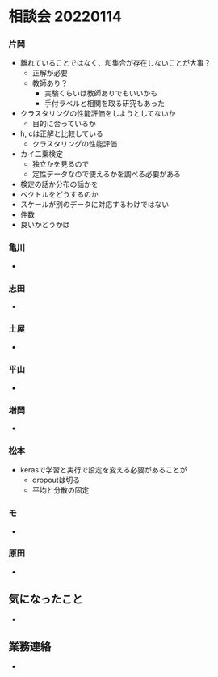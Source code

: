 <!-- tex script for md -->
<script type="text/javascript" async src="https://cdnjs.cloudflare.com/ajax/libs/mathjax/2.7.7/MathJax.js?config=TeX-MML-AM_CHTML">
</script>
<script type="text/x-mathjax-config">
 MathJax.Hub.Config({
 tex2jax: {
 inlineMath: [['$', '$'] ],
 displayMath: [ ['$$','$$'], ["\\[","\\]"] ]
 }
 });
</script>

# 相談会 20220114

### 片岡
- 離れていることではなく、和集合が存在しないことが大事？
    - 正解が必要
    - 教師あり？
        - 実験くらいは教師ありでもいいかも
        - 手付ラベルと相関を取る研究もあった
- クラスタリングの性能評価をしようとしてないか
    - 目的に合っているか
- h, cは正解と比較している
    - クラスタリングの性能評価
- カイ二乗検定
    - 独立かを見るので
    - 定性データなので使えるかを調べる必要がある
- 検定の話か分布の話かを
- ベクトルをどうするのか
- スケールが別のデータに対応するわけではない
- 件数
- 良いかどうかは

### 亀川
- 

### 志田
- 

### 土屋
- 

### 平山
- 

### 増岡
- 

### 松本
- kerasで学習と実行で設定を変える必要があることが
    - dropoutは切る
    - 平均と分散の固定

### モ
- 

### 原田
- 

## 気になったこと
- 

## 業務連絡
- 

